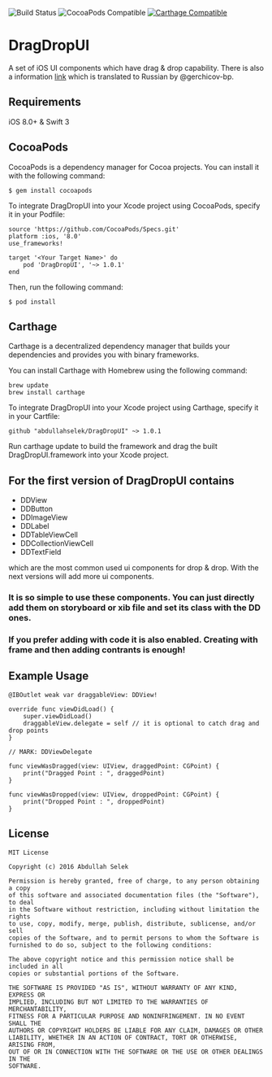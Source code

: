![Build Status](https://travis-ci.org/abdullahselek/DragDropUI.svg?branch=master)
![CocoaPods Compatible](https://img.shields.io/cocoapods/v/DragDropUI.svg)
[![Carthage Compatible](https://img.shields.io/badge/Carthage-compatible-4BC51D.svg?style=flat)](https://github.com/Carthage/Carthage)

# DragDropUI
A set of iOS UI components which have drag &amp; drop capability. There is also a information [link](http://gargo.of.by/dragdropui/) which is translated to Russian by @gerchicov-bp.

## Requirements
iOS 8.0+ & Swift 3

## CocoaPods

CocoaPods is a dependency manager for Cocoa projects. You can install it with the following command:

```
$ gem install cocoapods
```

To integrate DragDropUI into your Xcode project using CocoaPods, specify it in your Podfile:

```
source 'https://github.com/CocoaPods/Specs.git'
platform :ios, '8.0'
use_frameworks!

target '<Your Target Name>' do
	pod 'DragDropUI', '~> 1.0.1'
end
```

Then, run the following command:

	$ pod install

## Carthage

Carthage is a decentralized dependency manager that builds your dependencies and provides you with binary frameworks.

You can install Carthage with Homebrew using the following command:

```
brew update
brew install carthage
```

To integrate DragDropUI into your Xcode project using Carthage, specify it in your Cartfile:

```
github "abdullahselek/DragDropUI" ~> 1.0.1
```

Run carthage update to build the framework and drag the built DragDropUI.framework into your Xcode project.

## For the first version of DragDropUI contains

- DDView
- DDButton
- DDImageView
- DDLabel
- DDTableViewCell
- DDCollectionViewCell
- DDTextField

which are the most common used ui components for drop &amp; drop. With the next versions will add more
ui components.

### It is so simple to use these components. You can just directly add them on storyboard or xib file and set its class with the DD ones.

### If you prefer adding with code it is also enabled. Creating with frame and then adding contrants is enough!

## Example Usage

```
@IBOutlet weak var draggableView: DDView!

override func viewDidLoad() {
	super.viewDidLoad()
    draggableView.delegate = self // it is optional to catch drag and drop points
}
```

```
// MARK: DDViewDelegate

func viewWasDragged(view: UIView, draggedPoint: CGPoint) {
	print("Dragged Point : ", draggedPoint)
}

func viewWasDropped(view: UIView, droppedPoint: CGPoint) {
    print("Dropped Point : ", droppedPoint)
}
```

## License

```
MIT License

Copyright (c) 2016 Abdullah Selek

Permission is hereby granted, free of charge, to any person obtaining a copy
of this software and associated documentation files (the "Software"), to deal
in the Software without restriction, including without limitation the rights
to use, copy, modify, merge, publish, distribute, sublicense, and/or sell
copies of the Software, and to permit persons to whom the Software is
furnished to do so, subject to the following conditions:

The above copyright notice and this permission notice shall be included in all
copies or substantial portions of the Software.

THE SOFTWARE IS PROVIDED "AS IS", WITHOUT WARRANTY OF ANY KIND, EXPRESS OR
IMPLIED, INCLUDING BUT NOT LIMITED TO THE WARRANTIES OF MERCHANTABILITY,
FITNESS FOR A PARTICULAR PURPOSE AND NONINFRINGEMENT. IN NO EVENT SHALL THE
AUTHORS OR COPYRIGHT HOLDERS BE LIABLE FOR ANY CLAIM, DAMAGES OR OTHER
LIABILITY, WHETHER IN AN ACTION OF CONTRACT, TORT OR OTHERWISE, ARISING FROM,
OUT OF OR IN CONNECTION WITH THE SOFTWARE OR THE USE OR OTHER DEALINGS IN THE
SOFTWARE.
```
